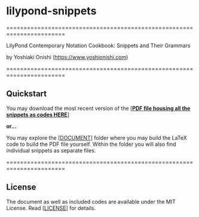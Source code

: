 # lilypond-snippets
=======================================================================

LilyPond Contemporary Notation Cookbook: Snippets and Their Grammars

by Yoshiaki Onishi (https://www.yoshionishi.com)

=======================================================================
## Quickstart

You may download the most recent version of the [[**PDF file housing all the snippets as codes HERE**](DOCUMENT/YO_SNIPPETS_COOKBOOK_MASTER.pdf)]


**or...**

You may explore the [[DOCUMENT](DOCUMENT/)] folder where you may build the LaTeX code to build the PDF file yourself. Within the folder you will also find individual snippets as separate files. 

=======================================================================
## License

The document as well as included codes are available under the MIT License. Read [[LICENSE](https://github.com/yoshiakionishi/lilypond-snippets/blob/main/LICENSE)] for details.
